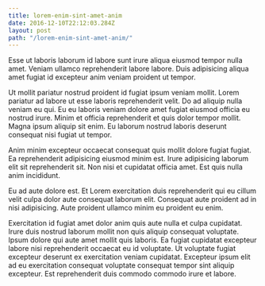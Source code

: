 ```yaml
---
title: lorem-enim-sint-amet-anim
date: 2016-12-10T22:12:03.284Z
layout: post
path: "/lorem-enim-sint-amet-anim/"
---
```


Esse ut laboris laborum id labore sunt irure aliqua eiusmod tempor nulla amet. Veniam ullamco reprehenderit labore labore. Duis adipisicing aliqua amet fugiat id excepteur anim veniam proident ut tempor.

Ut mollit pariatur nostrud proident id fugiat ipsum veniam mollit. Lorem pariatur ad labore ut esse laboris reprehenderit velit. Do ad aliquip nulla veniam eu qui. Eu eu laboris veniam dolore amet fugiat eiusmod officia eu nostrud irure. Minim et officia reprehenderit et quis dolor tempor mollit. Magna ipsum aliquip sit enim. Eu laborum nostrud laboris deserunt consequat nisi fugiat ut tempor.

Anim minim excepteur occaecat consequat quis mollit dolore fugiat fugiat. Ea reprehenderit adipisicing eiusmod minim est. Irure adipisicing laborum elit sit reprehenderit sit. Non nisi et cupidatat officia amet. Est quis nulla anim incididunt.

Eu ad aute dolore est. Et Lorem exercitation duis reprehenderit qui eu cillum velit culpa dolor aute consequat laborum elit. Consequat aute proident ad in nisi adipisicing. Aute proident ullamco minim eu proident eu enim.

Exercitation id fugiat amet dolor anim quis aute nulla et culpa cupidatat. Irure duis nostrud laborum mollit non quis aliquip consequat voluptate. Ipsum dolore qui aute amet mollit quis laboris. Ea fugiat cupidatat excepteur labore nisi reprehenderit occaecat eu id voluptate. Ut voluptate fugiat excepteur deserunt ex exercitation veniam cupidatat. Excepteur ipsum elit ad eu exercitation consequat voluptate consequat tempor sint aliquip excepteur. Est reprehenderit duis commodo commodo irure et labore.